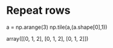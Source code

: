 # Repeat rows
a = np.arange(3)
np.tile(a,(a.shape[0],1))
>>>
array([[0, 1, 2],
       [0, 1, 2],
       [0, 1, 2]])

